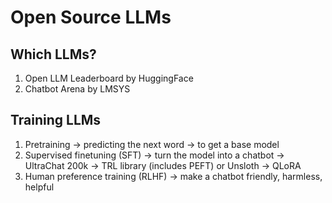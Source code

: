 # Open Source LLMs


## Which LLMs?

1) Open LLM Leaderboard by HuggingFace
2) Chatbot Arena by LMSYS

## Training LLMs

1) Pretraining -> predicting the next word -> to get a base model
2) Supervised finetuning (SFT) -> turn the model into a chatbot -> UltraChat 200k -> TRL library (includes PEFT) or Unsloth -> QLoRA 
3) Human preference training (RLHF) -> make a chatbot friendly, harmless, helpful
